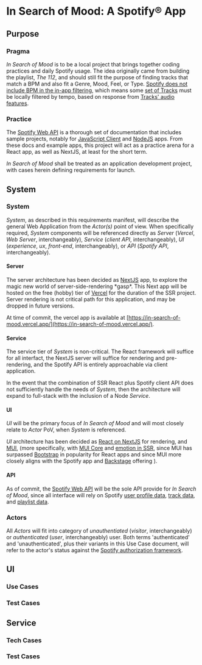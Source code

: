 # In Search of Mood: A Spotify® App

## Purpose

### Pragma
_In Search of Mood_ is to be a local project that brings together coding practices and daily Spotify usage. The idea originally came from building the playlist, _The 112_, and should still fit the purpose of finding tracks that match a BPM and also fit a Genre, Mood, Feel, or Type. [Spotify does not include BPM in the in-app filtering](https://community.spotify.com/t5/Desktop-Windows/Filter-songs-within-a-playlist-by-bpm/td-p/4714703), which means some [set of Tracks](https://developer.spotify.com/documentation/web-api/reference/#/operations/get-several-tracks) must be locally filtered by tempo, based on response from [Tracks' audio features](https://developer.spotify.com/documentation/web-api/reference/#/operations/get-several-audio-features).

### Practice
The [Spotify Web API](https://developer.spotify.com/documentation/web-api/reference/#/) is a thorough set of documentation that includes sample projects, notably for [JavaScript Client](https://developer.spotify.com/documentation/web-api/libraries/#javascript-client-side) and [NodeJS](https://developer.spotify.com/documentation/web-api/libraries/#nodejs) apps. From these docs and example apps, this project will act as a practice arena for a React app, as well as NextJS, at least for the short term.

_In Search of Mood_ shall be treated as an application development project, with cases herein defining requirements for launch. 

## System
### System
_System_, as described in this requirements manifest, will describe the general Web Application from the _Actor(s)_ point of view. When specifically required, _System_ components will be referenced directly as _Server_ (_Vercel_, _Web Server_, interchangeably), _Service_ (_client API_, interchangeably), _UI_ (_experience_, _ux_, _front-end_, interchangeably), or _API_ (_Spotify API_, interchangeably).

#### Server
The server architecture has been decided as [NextJS](https://nextjs.org/docs) app, to explore the magic new world of server-side-rendering \*gasp\*. This Next app will be hosted on the free (hobby) tier of [Vercel](https://vercel.com/guides/deploying-nextjs-with-vercel) for the duration of the SSR project. Server rendering is not critical path for this application, and may be dropped in future versions.

At time of commit, the vercel app is available at [https://in-search-of-mood.vercel.app/](https://in-search-of-mood.vercel.app/).

#### Service
The service tier of _System_ is non-critical. The React framework will suffice for all interfact, the NextJS server will suffice for rendering and pre-rendering, and the Spotify API is entirely approachable via client application. 

In the event that the combination of SSR React plus Spotify client API does not sufficiently handle the needs of _System_, then the architecture will expand to full-stack with the inclusion of a Node _Service_. 

#### UI 
_UI_ will be the primary focus of _In Search of Mood_ and will most closely relate to _Actor_ PoV, when _System_ is referenced.

_UI_ architecture has been decided as [React on NextJS](https://beta.nextjs.org/docs/rendering/fundamentals) for rendering, and [MUI](https://mui.com/), \(more specifically, with [MUI Core](https://mui.com/core) and [emotion in SSR](https://emotion.sh/docs/ssr#api), since MUI has surpassed [Bootstrap](https://getbootstrap.com) in popularity for React apps and since MUI more closely aligns with the Spotify app and [Backstage](https://backstage.io/) offering \).
#### API
As of commit, the [Spotify Web API](https://developer.spotify.com/documentation/web-api/reference/#/) will be the sole API provide for _In Search of Mood_, since all interface will rely on Spotify [user profile data](https://developer.spotify.com/documentation/web-api/reference/#/operations/get-current-users-profile), [track data](https://developer.spotify.com/documentation/web-api/reference/#/operations/get-track), and [playlist data](https://developer.spotify.com/documentation/web-api/reference/#/operations/get-playlist).

### Actors
All _Actors_ will fit into category of _unauthentiated_ (_visitor_, interchangeably) or _authenticated_ (_user_, interchangeably) user. Both terms 'authenticated' and 'unauthenticated', plus their variants in this Use Case document, will refer to the actor's status against the [Spotify authorization framework](https://developer.spotify.com/documentation/general/guides/authorization/).

## UI

### Use Cases

### Test Cases

## Service

### Tech Cases

### Test Cases